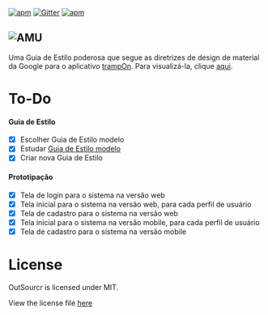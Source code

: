 [![apm](https://img.shields.io/apm/l/vim-mode.svg?maxAge=2592000)](https://github.com/augustopedro/outsourcr-styleguide/blob/master/LICENSE)
[![Gitter](https://badges.gitter.im/augustopedro/outsourcr-styleguide.svg)](https://gitter.im/augustopedro/outsourcr-styleguide?utm_source=badge&utm_medium=badge&utm_campaign=pr-badge)
[![apm](https://img.shields.io/badge/%20styleguide%20quality-awesome-green.svg)]()

![AMU](https://github.com/augustopedro/trampOn-styleguide/blob/master/trampon.png)
---

Uma Guia de Estilo poderosa que segue as diretrizes de design de material da Google
para o aplicativo [trampOn](https://github.com/augustopedro/trampOn-styleguide). Para visualizá-la, clique [aqui](http://augustopedro.github.io/trampOn-styleguide/).

# To-Do
#### Guia de Estilo
- [x] Escolher Guia de Estilo modelo
- [x] Estudar [Guia de Estilo modelo](https://www.google.com/design/spec/material-design/introduction.html)
- [x] Criar nova Guia de Estilo

#### Prototipação
- [x] Tela de login para o sistema na versão web
- [x] Tela inicial para o sistema na versão web, para cada perfil de usuário
- [x] Tela de cadastro para o sistema na versão web
- [x] Tela inicial para o sistema na versão mobile, para cada perfil de usuário
- [x] Tela de cadastro para o sistema na versão mobile

# License
OutSourcr is licensed under MIT.

View the license file [here](https://github.com/augustopedro/outsourcr-styleguide/blob/master/LICENSE)
